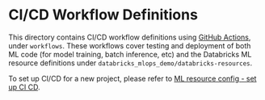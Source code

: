 # CI/CD Workflow Definitions
This directory contains CI/CD workflow definitions using [GitHub Actions](https://docs.github.com/en/actions),
under ``workflows``. These workflows cover testing and deployment of both ML code (for model training, batch inference, etc) and the 
Databricks ML resource definitions under ``databricks_mlops_demo/databricks-resources``. 

To set up CI/CD for a new project,
please refer to [ML resource config - set up CI CD](../../databricks_mlops_demo/databricks-resources/README.md#set-up-ci-and-cd).

